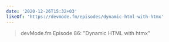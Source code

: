 ```yaml
---
date: '2020-12-26T15:32+03'
likeOf: 'https://devmode.fm/episodes/dynamic-html-with-htmx'
---
```


> devMode.fm Episode 86: "Dynamic HTML with htmx"
